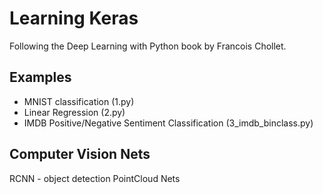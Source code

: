 # Learning Keras

Following the Deep Learning with Python book by Francois Chollet. 

## Examples
- MNIST classification (1.py)
- Linear Regression (2.py)
- IMDB Positive/Negative Sentiment Classification (3_imdb_binclass.py)

## Computer Vision Nets
RCNN - object detection
PointCloud Nets 